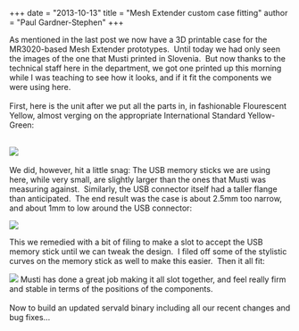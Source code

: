 +++
date = "2013-10-13"
title = "Mesh Extender custom case fitting"
author = "Paul Gardner-Stephen"
+++

<div class="post-body entry-content" id="post-body-5207451260224934983" itemprop="description articleBody">
As mentioned in the last post we now have a 3D printable case for the MR3020-based Mesh Extender prototypes.  Until today we had only seen the images of the one that Musti printed in Slovenia.  But now thanks to the technical staff here in the department, we got one printed up this morning while I was teaching to see how it looks, and if it fit the components we were using here.<br/>
<br/>
First, here is the unit after we put all the parts in, in fashionable Flourescent Yellow, almost verging on the appropriate International Standard Yellow-Green:<br/>
<br/>

<a href="http://1.bp.blogspot.com/-tmh95CtZwcU/Ult-Cu-mAPI/AAAAAAAABdE/wKr3PTDi9aE/s1600/20131014_154007.jpg"><img src="http://1.bp.blogspot.com/-tmh95CtZwcU/Ult-Cu-mAPI/AAAAAAAABdE/wKr3PTDi9aE/s400/20131014_154007.jpg"/></a>
<br/>
<br/>
We did, however, hit a little snag: The USB memory sticks we are using here, while very small, are slightly larger than the ones that Musti was measuring against.  Similarly, the USB connector itself had a taller flange than anticipated.  The end result was the case is about 2.5mm too narrow, and about 1mm to low around the USB connector:<br/>

<a href="http://1.bp.blogspot.com/-oDKvFc8pIzY/Ult98hOIo6I/AAAAAAAABc0/mLPFqh1A0oM/s1600/20131014_125828.jpg"><img src="http://1.bp.blogspot.com/-oDKvFc8pIzY/Ult98hOIo6I/AAAAAAAABc0/mLPFqh1A0oM/s400/20131014_125828.jpg"/></a>
<br/>

This we remedied with a bit of filing to make a slot to accept the USB memory stick until we can tweak the design.  I filed off some of the stylistic curves on the memory stick as well to make this easier.  Then it all fit:

<a href="http://1.bp.blogspot.com/-D56LEamyB7o/Ult98V3clCI/AAAAAAAABcw/RooOlBxK-7E/s1600/20131014_154050.jpg"><img src="http://1.bp.blogspot.com/-D56LEamyB7o/Ult98V3clCI/AAAAAAAABcw/RooOlBxK-7E/s400/20131014_154050.jpg"/></a>
Musti has done a great job making it all slot together, and feel really firm and stable in terms of the positions of the components.<br/>
<br/>
Now to build an updated servald binary including all our recent changes and bug fixes...<br/>

<br/>
<div></div>
</div>